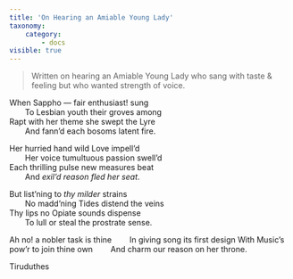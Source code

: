 ```yaml
---
title: 'On Hearing an Amiable Young Lady'
taxonomy:
    category:
        - docs
visible: true
---
```


> Written on hearing an Amiable Young Lady who sang with taste & feeling but who wanted strength of voice.

When Sappho — fair enthusiast! sung  
&emsp;&emsp;To Lesbian youth their groves among  
Rapt with her theme she swept the Lyre  
&emsp;&emsp;And fann’d each bosoms latent fire.
	
Her hurried hand wild Love impell’d  
&emsp;&emsp;Her voice tumultuous passion swell’d  
Each thrilling pulse new measures beat  
&emsp;&emsp;And *exil’d reason fled her seat*.
	
But list’ning to *thy milder* strains  
&emsp;&emsp;No madd’ning Tides distend the veins  
Thy lips no Opiate sounds dispense  
&emsp;&emsp;To lull or steal the prostrate sense.

Ah no! a nobler task is thine
&emsp;&emsp;In giving song its first design
With Music’s pow’r to join thine own
&emsp;&emsp;And charm our reason on her throne.
	
Tiruduthes